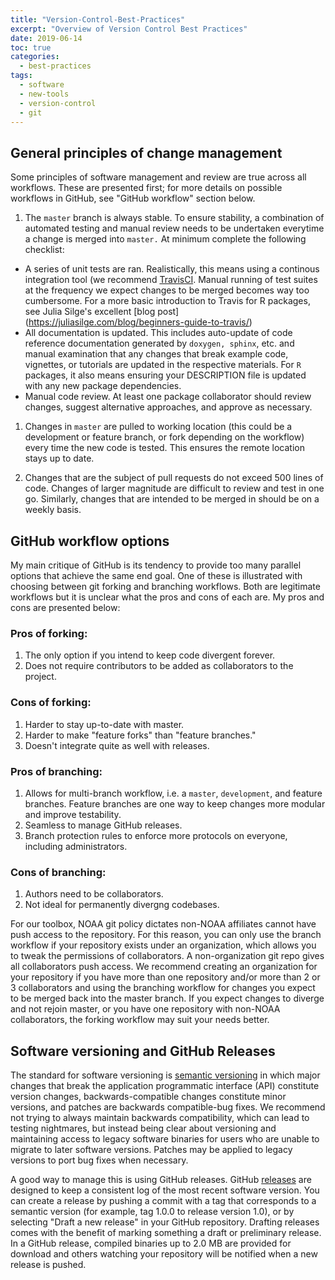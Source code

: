 ```yaml
---
title: "Version-Control-Best-Practices"
excerpt: "Overview of Version Control Best Practices"
date: 2019-06-14
toc: true
categories:
  - best-practices
tags:
  - software
  - new-tools
  - version-control
  - git
---
```


General principles of change management
---------------------------------------

Some principles of software management and review are true across all
workflows. These are presented first; for more details on possible
workflows in GitHub, see "GitHub workflow" section below.

1.  The `master` branch is always stable. To ensure stability, a
    combination of automated testing and manual review needs to be
    undertaken everytime a change is merged into `master.` At minimum
    complete the following checklist:

-   A series of unit tests are ran. Realistically, this means using a
    continous integration tool (we recommend
    [TravisCI](https://docs.travis-ci.com/user/tutorial/). Manual
    running of test suites at the frequency we expect changes to be
    merged becomes way too cumbersome. For a more basic introduction to
    Travis for R packages, see Julia Silge's excellent \[blog post\]
    (<https://juliasilge.com/blog/beginners-guide-to-travis/>)
-   All documentation is updated. This includes auto-update of code
    reference documentation generated by `doxygen, sphinx`, etc. and
    manual examination that any changes that break example code,
    vignettes, or tutorials are updated in the respective materials. For
    `R` packages, it also means ensuring your DESCRIPTION file is
    updated with any new package dependencies.
-   Manual code review. At least one package collaborator should review
    changes, suggest alternative approaches, and approve as necessary.

1.  Changes in `master` are pulled to working location (this could be a
    development or feature branch, or fork depending on the workflow)
    every time the new code is tested. This ensures the remote location
    stays up to date.

2.  Changes that are the subject of pull requests do not exceed 500
    lines of code. Changes of larger magnitude are difficult to review
    and test in one go. Similarly, changes that are intended to be
    merged in should be on a weekly basis.

GitHub workflow options
-----------------------

My main critique of GitHub is its tendency to provide too many parallel
options that achieve the same end goal. One of these is illustrated with
choosing between git forking and branching workflows. Both are
legitimate workflows but it is unclear what the pros and cons of each
are. My pros and cons are presented below:

### Pros of forking:

1.  The only option if you intend to keep code divergent forever.
2.  Does not require contributors to be added as collaborators to the
    project.

### Cons of forking:

1.  Harder to stay up-to-date with master.
2.  Harder to make "feature forks" than "feature branches."
3.  Doesn't integrate quite as well with releases.

### Pros of branching:

1.  Allows for multi-branch workflow, i.e. a `master`, `development`,
    and feature branches. Feature branches are one way to keep changes
    more modular and improve testability.
2.  Seamless to manage GitHub releases.
3.  Branch protection rules to enforce more protocols on everyone,
    including administrators.

### Cons of branching:

1.  Authors need to be collaborators.
2.  Not ideal for permanently divergng codebases.

For our toolbox, NOAA git policy dictates non-NOAA affiliates cannot
have push access to the repository. For this reason, you can only use
the branch workflow if your repository exists under an organization,
which allows you to tweak the permissions of collaborators. A
non-organization git repo gives all collaborators push access. We
recommend creating an organization for your repository if you have more
than one repository and/or more than 2 or 3 collaborators and using the
branching workflow for changes you expect to be merged back into the
master branch. If you expect changes to diverge and not rejoin master,
or you have one repository with non-NOAA collaborators, the forking
workflow may suit your needs better.

Software versioning and GitHub Releases
---------------------------------------

The standard for software versioning is [semantic
versioning](https://semver.org/) in which major changes that break the
application programmatic interface (API) constitute version changes,
backwards-compatible changes constitute minor versions, and patches are
backwards compatible-bug fixes. We recommend not trying to always
maintain backwards compatibility, which can lead to testing nightmares,
but instead being clear about versioning and maintaining access to
legacy software binaries for users who are unable to migrate to later
software versions. Patches may be applied to legacy versions to port bug
fixes when necessary.

A good way to manage this is using GitHub releases. GitHub
[releases](https://help.github.com/en/categories/releases) are designed
to keep a consistent log of the most recent software version. You can
create a release by pushing a commit with a tag that corresponds to a
semantic version (for example, tag 1.0.0 to release version 1.0), or by
selecting "Draft a new release" in your GitHub repository. Drafting
releases comes with the benefit of marking something a draft or
preliminary release. In a GitHub release, compiled binaries up to 2.0 MB
are provided for download and others watching your repository will be
notified when a new release is pushed.